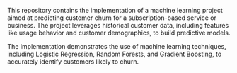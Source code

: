 This repository contains the implementation of a machine learning project aimed at predicting customer churn for a subscription-based service or business. The project leverages historical customer data, including features like usage behavior and customer demographics, to build predictive models.

The implementation demonstrates the use of machine learning techniques, including Logistic Regression, Random Forests, and Gradient Boosting, to accurately identify customers likely to churn.

